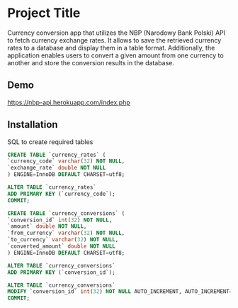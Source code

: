 # Project Title

Currency conversion app that utilizes the NBP (Narodowy Bank Polski) API to fetch currency exchange rates. It allows to save the retrieved currency rates to a database and display them in a table format. Additionally, the application enables users to convert a given amount from one currency to another and store the conversion results in the database.

## Demo

https://nbp-api.herokuapp.com/index.php


## Installation

SQL to create required tables

```sql
CREATE TABLE `currency_rates` (
`currency_code` varchar(32) NOT NULL,
`exchange_rate` double NOT NULL
) ENGINE=InnoDB DEFAULT CHARSET=utf8;

ALTER TABLE `currency_rates`
ADD PRIMARY KEY (`currency_code`);
COMMIT;

CREATE TABLE `currency_conversions` (
`conversion_id` int(32) NOT NULL,
`amount` double NOT NULL,
`from_currency` varchar(32) NOT NULL,
`to_currency` varchar(32) NOT NULL,
`converted_amount` double NOT NULL
) ENGINE=InnoDB DEFAULT CHARSET=utf8;

ALTER TABLE `currency_conversions`
ADD PRIMARY KEY (`conversion_id`);

ALTER TABLE `currency_conversions`
MODIFY `conversion_id` int(32) NOT NULL AUTO_INCREMENT, AUTO_INCREMENT=66;
COMMIT;
```
    
